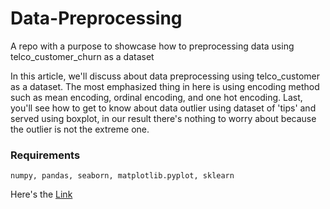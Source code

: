 # Data-Preprocessing
A repo with a purpose to showcase how to preprocessing data using telco_customer_churn as a dataset

In this article, we'll  discuss about data preprocessing using telco_customer as a dataset. The most emphasized thing in here is using encoding method such as mean encoding, ordinal encoding, and one hot encoding. Last, you'll see how to get to know about data outlier using dataset of 'tips' and served using boxplot, in our result there's nothing to worry about because the outlier is not the extreme one.

### Requirements

```
numpy, pandas, seaborn, matplotlib.pyplot, sklearn
```

Here's the [Link](https://colab.research.google.com/drive/1eMt4fEAGU75LvmcvO5JpU3si8il65iLY)
